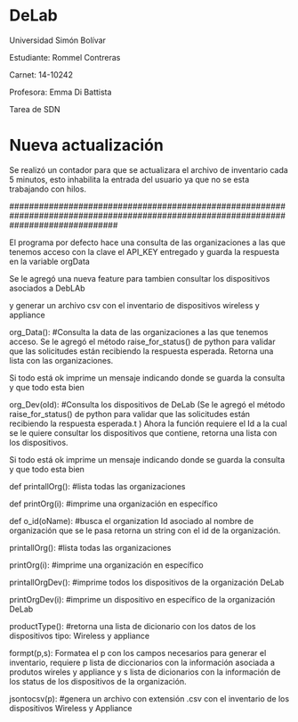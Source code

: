 # DeLab
Universidad Simón Bolívar

Estudiante: Rommel Contreras

Carnet: 14-10242

Profesora: Emma Di Battista


Tarea de SDN

# Nueva actualización

Se realizó un contador para que se actualizara el archivo de inventario cada 5 minutos, esto inhabilita la entrada del usuario ya que no se esta trabajando con hilos.

######################################################################################################################################

El programa por defecto hace una consulta de las organizaciones a las que tenemos acceso con la clave el API_KEY entregado y guarda la respuesta en la variable orgData

Se le agregó una nueva feature para tambien consultar los dispositivos asociados a DebLAb

y generar un archivo csv con el inventario de dispositivos wireless y appliance

org_Data(): #Consulta la data de las organizaciones a las que tenemos acceso. Se le agregó el método raise_for_status() de python para validar que las solicitudes están recibiendo la respuesta esperada. Retorna una lista con las organizaciones.

Si todo está ok imprime un mensaje indicando donde se guarda la consulta y que todo esta bien

org_Dev(oId): #Consulta los dispositivos de DeLab
(Se le agregó el método raise_for_status() de python para validar que las solicitudes están recibiendo la respuesta esperada.t )
Ahora la función requiere el Id a la cual se le quiere consultar los dispositivos que contiene, retorna una lista con los dispositivos.

Si todo está ok imprime un mensaje indicando donde se guarda la consulta y que todo esta bien

def printallOrg(): #lista todas las organizaciones

def printOrg(i): #imprime una organización en específico

def  o_id(oName): #busca el organization Id asociado al nombre de organización que se le pasa retorna un string con el id de la organización.

printallOrg(): #lista todas las organizaciones

printOrg(i): #imprime una organización en específico

printallOrgDev(): #imprime todos los dispositivos de la organización DeLab

printOrgDev(i):   #imprime un dispositivo en específico de la organización DeLab

productType(): #retorna una lista de dicionario con los datos de los dispositivos tipo: Wireless y appliance

formpt(p,s): Formatea el p con los campos necesarios para generar el inventario, requiere p lista de diccionarios con la información asociada a produtos wireles y appliance y s lista de dicionarios con la información de los status de los dispositivos de la organización.

jsontocsv(p): #genera un archivo con extensión .csv con el inventario de los dispositivos Wireless y Appliance



